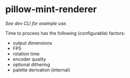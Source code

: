 # pillow-mint-renderer

*See dev CLI for example use.*

Time to process has the following (configurable) factors:

- output dimensions
- FPS
- rotation time
- encoder quality
- optional dithering
- palette derivation (internal)
